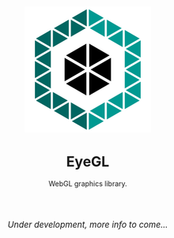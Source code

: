 <div align="center">
<img src="./files/logo/eyegl256.png" alt="EyeGL Library"/>

<br>

<h1>EyeGL</h1>

WebGL graphics library.

<br><br>

<p style="font-style: italic; font-size: larger;">Under development, more info to come...</p>

<br><br>
</div>